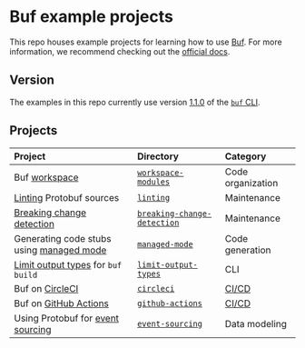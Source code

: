 # Buf example projects

This repo houses example projects for learning how to use [Buf]. For more information, we recommend checking out the [official docs][docs].

## Version

The examples in this repo currently use version [1.1.0][version] of the [`buf` CLI][cli].

## Projects

Project | Directory | Category
:-------|:----------|:--------
Buf [workspace] | [`workspace-modules`](./workspace) | Code organization
[Linting][lint] Protobuf sources | [`linting`](./linting) | Maintenance
[Breaking change detection][breaking] | [`breaking-change-detection`](./breaking-change-detection) | Maintenance
Generating code stubs using [managed mode][managed] | [`managed-mode`](./managed-mode/) | Code generation
[Limit output types][limit-types] for `buf build` | [`limit-output-types`](./limit-output-types) | CLI
Buf on [CircleCI] | [`circleci`](./circleci) | [CI/CD][ci]
Buf on [GitHub Actions][actions] | [`github-actions`](./github-actions) | [CI/CD][ci]
Using Protobuf for [event sourcing][event] | [`event-sourcing`](./event-sourcing) | Data modeling

[actions]: https://docs.github.com/actions
[breaking]: https://docs.buf.build/breaking
[buf]: https://buf.build
[ci]: https://docs.buf.build/ci-cd
[circleci]: https://circleci.com
[cli]: https://github.com/bufbuild/buf
[docs]: https://docs.buf.build
[event]: https://www.eventstore.com/event-sourcing
[limit-types]: https://docs.buf.build/build/usage#limit-to-specific-types
[lint]: https://docs.buf.build/lint
[managed]: https://docs.buf.build/generate/managed-mode
[modules]: https://docs.buf.build/bsr/overview#modules
[remote]: https://docs.buf.build/bsr/remote-generation/remote-plugin-execution
[version]: https://github.com/bufbuild/buf/releases/tag/v1.1.0
[workspace]: https://docs.buf.build/reference/workspaces
